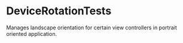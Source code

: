 # DeviceRotationTests
Manages landscape orientation for certain view controllers in portrait oriented application.
